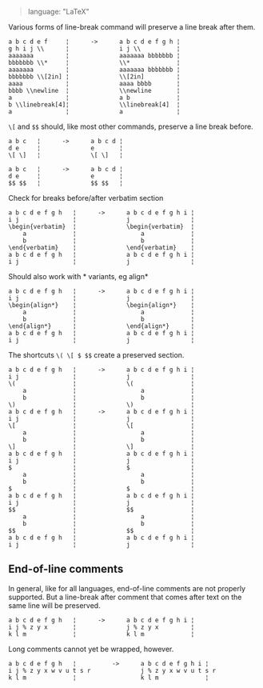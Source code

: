 > language: "LaTeX"

Various forms of line-break command will preserve a line break after them.

    a b c d e f     ¦      ->      a b c d e f g h ¦
    g h i j \\      ¦              i j \\          ¦
    aaaaaaa         ¦              aaaaaaa bbbbbbb ¦
    bbbbbbb \\*     ¦              \\*             ¦
    aaaaaaa         ¦              aaaaaaa bbbbbbb ¦
    bbbbbbb \\[2in] ¦              \\[2in]         ¦
    aaaa            ¦              aaaa bbbb       ¦
    bbbb \\newline  ¦              \\newline       ¦
    a               ¦              a b             ¦
    b \\linebreak[4]¦              \\linebreak[4]  ¦
    a               ¦              a               ¦

`\[` and `$$` should, like most other commands, preserve a line break before.

    a b c   ¦      ->      a b c d ¦
    d e     ¦              e       ¦
    \[ \]   ¦              \[ \]   ¦

    a b c   ¦      ->      a b c d ¦
    d e     ¦              e       ¦
    $$ $$   ¦              $$ $$   ¦

Check for breaks before/after verbatim section

    a b c d e f g h   ¦      ->      a b c d e f g h i ¦
    i j               ¦              j                 ¦
    \begin{verbatim}  ¦              \begin{verbatim}  ¦
        a             ¦                  a             ¦
        b             ¦                  b             ¦
    \end{verbatim}    ¦              \end{verbatim}    ¦
    a b c d e f g h   ¦              a b c d e f g h i ¦
    i j               ¦              j                 ¦

Should also work with * variants, eg align*

    a b c d e f g h   ¦      ->      a b c d e f g h i ¦
    i j               ¦              j                 ¦
    \begin{align*}    ¦              \begin{align*}    ¦
        a             ¦                  a             ¦
        b             ¦                  b             ¦
    \end{align*}      ¦              \end{align*}      ¦
    a b c d e f g h   ¦              a b c d e f g h i ¦
    i j               ¦              j                 ¦

The shortcuts `\( \[ $ $$` create a preserved section.

    a b c d e f g h   ¦      ->      a b c d e f g h i ¦
    i j               ¦              j                 ¦
    \(                ¦              \(                ¦
        a             ¦                  a             ¦
        b             ¦                  b             ¦
    \)                ¦              \)                ¦
    a b c d e f g h   ¦      ->      a b c d e f g h i ¦
    i j               ¦              j                 ¦
    \[                ¦              \[                ¦
        a             ¦                  a             ¦
        b             ¦                  b             ¦
    \]                ¦              \]                ¦
    a b c d e f g h   ¦              a b c d e f g h i ¦
    i j               ¦              j                 ¦
    $                 ¦              $                 ¦
        a             ¦                  a             ¦
        b             ¦                  b             ¦
    $                 ¦              $                 ¦
    a b c d e f g h   ¦              a b c d e f g h i ¦
    i j               ¦              j                 ¦
    $$                ¦              $$                ¦
        a             ¦                  a             ¦
        b             ¦                  b             ¦
    $$                ¦              $$                ¦
    a b c d e f g h   ¦              a b c d e f g h i ¦
    i j               ¦              j                 ¦

## End-of-line comments

In general, like for all languages, end-of-line comments are not properly
supported. But a line-break after comment that comes after text on the same line
will be preserved.

    a b c d e f g h   ¦      ->      a b c d e f g h i ¦
    i j % z y x       ¦              j % z y x         ¦
    k l m             ¦              k l m             ¦

Long comments cannot yet be wrapped, however.

    a b c d e f g h   ¦          ->      a b c d e f g h i ¦
    i j % z y x w v u t s r              j % z y x w v u t s r
    k l m             ¦                  k l m             ¦
